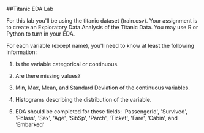 ##Titanic EDA Lab

For this lab you'll be using the titanic dataset (train.csv).   Your assignment is to create an Exploratory Data Analysis of the Titanic Data.   You may use R or Python to turn in your EDA.<br>


For each variable (except name), you'll need to know at least the following information:   <br>

1.  Is the variable categorical or continuous. <br>

2.  Are there missing values? <br>

3. Min, Max, Mean, and Standard Deviation of the continuous variables.<br>

4. Histograms describing the distribution of the variable.<br>

5.  EDA should be completed for these fields:  'PassengerId', 'Survived', 'Pclass', 'Sex', 'Age', 'SibSp', 'Parch', 'Ticket', 'Fare', 'Cabin', and 'Embarked'